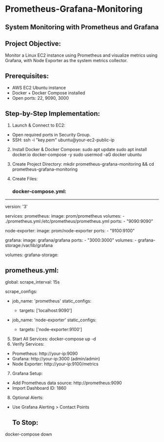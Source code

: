 # Prometheus-Grafana-Monitoring

## System Monitoring with Prometheus and Grafana

## Project Objective:

Monitor a Linux EC2 instance using Prometheus and visualize metrics using Grafana, with Node Exporter as the system metrics collector.

## Prerequisites:

- AWS EC2 Ubuntu instance
- Docker + Docker Compose installed
- Open ports: 22, 9090, 3000

## Step-by-Step Implementation:

1. Launch & Connect to EC2:

- Open required ports in Security Group.
- SSH: ssh -i "key.pem" ubuntu@your-ec2-public-ip

2. Install Docker & Docker Compose:
   sudo apt update
   sudo apt install docker.io docker-compose -y
   sudo usermod -aG docker ubuntu

3. Create Project Directory:
   mkdir prometheus-grafana-monitoring && cd
   prometheus-grafana-monitoring

4. Create Files:
   ### docker-compose.yml:

---

version: '3'

services:
prometheus:
image: prom/prometheus
volumes: - ./prometheus.yml:/etc/prometheus/prometheus.yml
ports: - "9090:9090"

node-exporter:
image: prom/node-exporter
ports: - "9100:9100"

grafana:
image: grafana/grafana
ports: - "3000:3000"
volumes: - grafana-storage:/var/lib/grafana

volumes:
grafana-storage:

## prometheus.yml:

global:
scrape_interval: 15s

scrape_configs:

- job_name: 'prometheus'
  static_configs:

  - targets: ['localhost:9090']

- job_name: 'node-exporter'
  static_configs:
  - targets: ['node-exporter:9100']

5. Start All Services: docker-compose up -d
6. Verify Services:

- Prometheus: http://your-ip:9090
- Grafana: http://your-ip:3000 (admin/admin)
- Node Exporter: http://your-ip:9100/metrics

7. Grafana Setup:

- Add Prometheus data source: http://prometheus:9090
- Import Dashboard ID: 1860

8. Optional Alerts:

- Use Grafana Alerting > Contact Points


  To Stop:
  --------
docker-compose down
